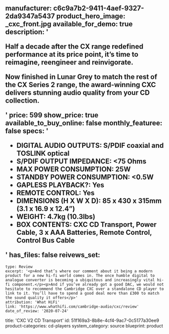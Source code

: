 manufacturer: c6c9a7b2-9411-4aef-9327-2da9347a5437
product_hero_image: _cxc_front.jpg
available_for_demo: true
description: '<p>Half a decade after the CX range redefined performance at its price point, it’s time to reimagine, reengineer and reinvigorate.&nbsp;</p><p>Now finished in Lunar Grey to match the rest of the CX Series 2 range, the award-winning CXC delivers stunning audio quality from your CD collection.</p>'
price: 599
show_price: true
available_to_buy_online: false
monthly_featuree: false
specs: '<ul><li>DIGITAL AUDIO OUTPUTS: S/PDIF coaxial and TOSLINK optical<br></li><li>S/PDIF OUTPUT IMPEDANCE: &lt;75 Ohms<br></li><li>MAX POWER CONSUMPTION: 25W<br></li><li>STANDBY POWER CONSUMPTION: &lt;0.5W<br></li><li>GAPLESS PLAYBACK?: Yes<br></li><li>REMOTE CONTROL: Yes<br></li><li>DIMENSIONS (H X W X D): 85 x 430 x 315mm (3.1 x 16.9 x 12.4”)<br></li><li>WEIGHT: 4.7kg (10.3lbs)<br></li><li>BOX CONTENTS: CXC CD Transport, Power Cable, 3 x AAA Batteries, Remote Control, Control Bus Cable<br></li></ul>'
has_files: false
reivews_set:
  -
    type: Review
    excerpt: '<p>And that’s where our comment about it being a modern product for a new hi-fi world comes in. The once humble digital to analogue converter is becoming a ubiquitous and increasingly vital hi-fi component.</p><p>And if you’ve already got a good DAC, we would not hesitate to recommend the Cambridge CXC over a standalone CD player to link to it. You’ll have to spend a good deal more than £300 to match the sound quality it offers</p>'
    attribution: 'What HiFi'
    link: 'https://www.whathifi.com/cambridge-audio/cxc/review'
    date_of_review: '2020-07-24'
title: 'CXC V2 CD Transport'
id: 51f169a3-8b8e-4cf4-9ac7-0c5177a30ee9
product-categories: cd-players
system_category: source
blueprint: product
